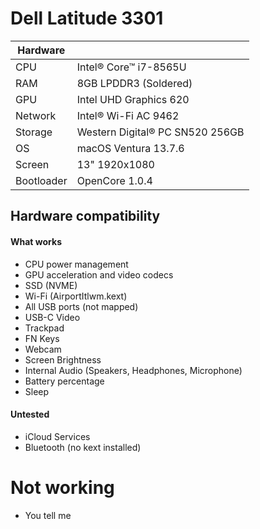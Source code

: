 # Dell Latitude 3301

| Hardware  | |
| ------------- | ------------- |
| CPU  | Intel® Core™ i7-8565U |
| RAM  | 8GB LPDDR3 (Soldered) |
| GPU  | Intel UHD Graphics 620  |
| Network  | Intel® Wi-Fi AC 9462 |
| Storage  | Western Digital® PC SN520 256GB |
| OS  | macOS Ventura 13.7.6 |
| Screen  | 13" 1920x1080 |
| Bootloader | OpenCore 1.0.4 | 

## Hardware compatibility

#### What works
- CPU power management
- GPU acceleration and video codecs
- SSD (NVME)
- Wi-Fi (AirportItlwm.kext)
- All USB ports (not mapped)
- USB-C Video
- Trackpad
- FN Keys
- Webcam
- Screen Brightness
- Internal Audio (Speakers, Headphones, Microphone)
- Battery percentage
- Sleep

#### Untested
- iCloud Services
- Bluetooth (no kext installed)

# Not working
- You tell me
